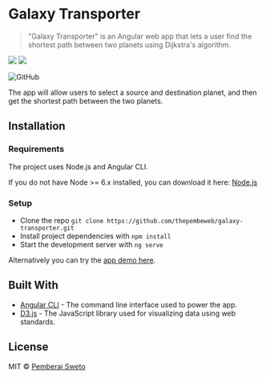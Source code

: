 # Galaxy Transporter

> "Galaxy Transporter" is an Angular web app that lets a user find the shortest path between two planets using Dijkstra's algorithm.

![](https://upload.wikimedia.org/wikipedia/commons/thumb/c/cf/Angular_full_color_logo.svg/200px-Angular_full_color_logo.svg.png) ![](https://d3js.org/logo.svg)

![GitHub](https://img.shields.io/github/license/mashape/apistatus.svg)

The app will allow users to select a source and destination planet, and then get the shortest path between the two planets.

## Installation

### Requirements
The project uses Node.js and Angular CLI. 

If you do not have Node >= 6.x installed, you can download it here: [Node.js](https://nodejs.org/en/)

### Setup

* Clone the repo `git clone https://github.com/thepembeweb/galaxy-transporter.git`
* Install project dependencies with `npm install`
* Start the development server with `ng serve`

Alternatively you can try the [app demo here](http://pemzy.co.za/index.html).

## Built With

* [Angular CLI](https://cli.angular.io/) - The command line interface used to power the app. 
* [D3.js](https://d3js.org/) - The JavaScript library used for visualizing data using web standards.

## License

MIT  © [Pemberai Sweto](https://github.com/thepembeweb)


